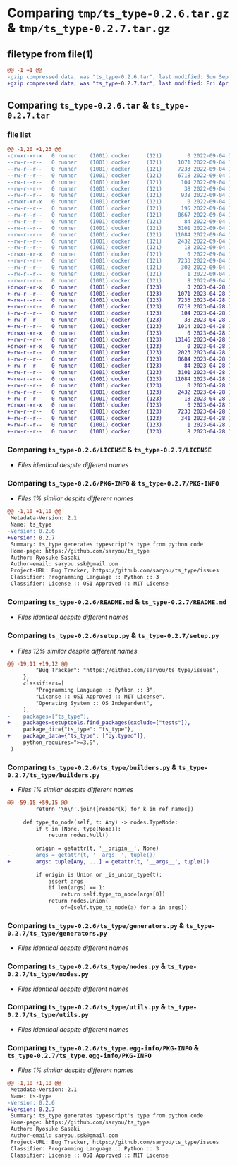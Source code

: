 # Comparing `tmp/ts_type-0.2.6.tar.gz` & `tmp/ts_type-0.2.7.tar.gz`

## filetype from file(1)

```diff
@@ -1 +1 @@
-gzip compressed data, was "ts_type-0.2.6.tar", last modified: Sun Sep  4 13:43:56 2022, max compression
+gzip compressed data, was "ts_type-0.2.7.tar", last modified: Fri Apr 28 12:37:56 2023, max compression
```

## Comparing `ts_type-0.2.6.tar` & `ts_type-0.2.7.tar`

### file list

```diff
@@ -1,20 +1,23 @@
-drwxr-xr-x   0 runner    (1001) docker     (121)        0 2022-09-04 13:43:56.310192 ts_type-0.2.6/
--rw-r--r--   0 runner    (1001) docker     (121)     1071 2022-09-04 13:43:47.000000 ts_type-0.2.6/LICENSE
--rw-r--r--   0 runner    (1001) docker     (121)     7233 2022-09-04 13:43:56.310192 ts_type-0.2.6/PKG-INFO
--rw-r--r--   0 runner    (1001) docker     (121)     6718 2022-09-04 13:43:47.000000 ts_type-0.2.6/README.md
--rw-r--r--   0 runner    (1001) docker     (121)      104 2022-09-04 13:43:47.000000 ts_type-0.2.6/pyproject.toml
--rw-r--r--   0 runner    (1001) docker     (121)       38 2022-09-04 13:43:56.310192 ts_type-0.2.6/setup.cfg
--rw-r--r--   0 runner    (1001) docker     (121)      938 2022-09-04 13:43:47.000000 ts_type-0.2.6/setup.py
-drwxr-xr-x   0 runner    (1001) docker     (121)        0 2022-09-04 13:43:56.310192 ts_type-0.2.6/ts_type/
--rw-r--r--   0 runner    (1001) docker     (121)      195 2022-09-04 13:43:47.000000 ts_type-0.2.6/ts_type/__init__.py
--rw-r--r--   0 runner    (1001) docker     (121)     8667 2022-09-04 13:43:47.000000 ts_type-0.2.6/ts_type/builders.py
--rw-r--r--   0 runner    (1001) docker     (121)       84 2022-09-04 13:43:47.000000 ts_type-0.2.6/ts_type/exceptions.py
--rw-r--r--   0 runner    (1001) docker     (121)     3101 2022-09-04 13:43:47.000000 ts_type-0.2.6/ts_type/generators.py
--rw-r--r--   0 runner    (1001) docker     (121)    11084 2022-09-04 13:43:47.000000 ts_type-0.2.6/ts_type/nodes.py
--rw-r--r--   0 runner    (1001) docker     (121)     2432 2022-09-04 13:43:47.000000 ts_type-0.2.6/ts_type/utils.py
--rw-r--r--   0 runner    (1001) docker     (121)       18 2022-09-04 13:43:47.000000 ts_type-0.2.6/ts_type/version.py
-drwxr-xr-x   0 runner    (1001) docker     (121)        0 2022-09-04 13:43:56.310192 ts_type-0.2.6/ts_type.egg-info/
--rw-r--r--   0 runner    (1001) docker     (121)     7233 2022-09-04 13:43:56.000000 ts_type-0.2.6/ts_type.egg-info/PKG-INFO
--rw-r--r--   0 runner    (1001) docker     (121)      302 2022-09-04 13:43:56.000000 ts_type-0.2.6/ts_type.egg-info/SOURCES.txt
--rw-r--r--   0 runner    (1001) docker     (121)        1 2022-09-04 13:43:56.000000 ts_type-0.2.6/ts_type.egg-info/dependency_links.txt
--rw-r--r--   0 runner    (1001) docker     (121)        8 2022-09-04 13:43:56.000000 ts_type-0.2.6/ts_type.egg-info/top_level.txt
+drwxr-xr-x   0 runner    (1001) docker     (123)        0 2023-04-28 12:37:56.391476 ts_type-0.2.7/
+-rw-r--r--   0 runner    (1001) docker     (123)     1071 2023-04-28 12:37:47.000000 ts_type-0.2.7/LICENSE
+-rw-r--r--   0 runner    (1001) docker     (123)     7233 2023-04-28 12:37:56.387476 ts_type-0.2.7/PKG-INFO
+-rw-r--r--   0 runner    (1001) docker     (123)     6718 2023-04-28 12:37:47.000000 ts_type-0.2.7/README.md
+-rw-r--r--   0 runner    (1001) docker     (123)      104 2023-04-28 12:37:47.000000 ts_type-0.2.7/pyproject.toml
+-rw-r--r--   0 runner    (1001) docker     (123)       38 2023-04-28 12:37:56.391476 ts_type-0.2.7/setup.cfg
+-rw-r--r--   0 runner    (1001) docker     (123)     1014 2023-04-28 12:37:47.000000 ts_type-0.2.7/setup.py
+drwxr-xr-x   0 runner    (1001) docker     (123)        0 2023-04-28 12:37:56.387476 ts_type-0.2.7/tests/
+-rw-r--r--   0 runner    (1001) docker     (123)    13146 2023-04-28 12:37:47.000000 ts_type-0.2.7/tests/test_ts_type.py
+drwxr-xr-x   0 runner    (1001) docker     (123)        0 2023-04-28 12:37:56.387476 ts_type-0.2.7/ts_type/
+-rw-r--r--   0 runner    (1001) docker     (123)     2023 2023-04-28 12:37:47.000000 ts_type-0.2.7/ts_type/__init__.py
+-rw-r--r--   0 runner    (1001) docker     (123)     8684 2023-04-28 12:37:47.000000 ts_type-0.2.7/ts_type/builders.py
+-rw-r--r--   0 runner    (1001) docker     (123)       84 2023-04-28 12:37:47.000000 ts_type-0.2.7/ts_type/exceptions.py
+-rw-r--r--   0 runner    (1001) docker     (123)     3101 2023-04-28 12:37:47.000000 ts_type-0.2.7/ts_type/generators.py
+-rw-r--r--   0 runner    (1001) docker     (123)    11084 2023-04-28 12:37:47.000000 ts_type-0.2.7/ts_type/nodes.py
+-rw-r--r--   0 runner    (1001) docker     (123)        0 2023-04-28 12:37:47.000000 ts_type-0.2.7/ts_type/py.typed
+-rw-r--r--   0 runner    (1001) docker     (123)     2432 2023-04-28 12:37:47.000000 ts_type-0.2.7/ts_type/utils.py
+-rw-r--r--   0 runner    (1001) docker     (123)       18 2023-04-28 12:37:47.000000 ts_type-0.2.7/ts_type/version.py
+drwxr-xr-x   0 runner    (1001) docker     (123)        0 2023-04-28 12:37:56.387476 ts_type-0.2.7/ts_type.egg-info/
+-rw-r--r--   0 runner    (1001) docker     (123)     7233 2023-04-28 12:37:56.000000 ts_type-0.2.7/ts_type.egg-info/PKG-INFO
+-rw-r--r--   0 runner    (1001) docker     (123)      341 2023-04-28 12:37:56.000000 ts_type-0.2.7/ts_type.egg-info/SOURCES.txt
+-rw-r--r--   0 runner    (1001) docker     (123)        1 2023-04-28 12:37:56.000000 ts_type-0.2.7/ts_type.egg-info/dependency_links.txt
+-rw-r--r--   0 runner    (1001) docker     (123)        8 2023-04-28 12:37:56.000000 ts_type-0.2.7/ts_type.egg-info/top_level.txt
```

### Comparing `ts_type-0.2.6/LICENSE` & `ts_type-0.2.7/LICENSE`

 * *Files identical despite different names*

### Comparing `ts_type-0.2.6/PKG-INFO` & `ts_type-0.2.7/PKG-INFO`

 * *Files 1% similar despite different names*

```diff
@@ -1,10 +1,10 @@
 Metadata-Version: 2.1
 Name: ts_type
-Version: 0.2.6
+Version: 0.2.7
 Summary: ts_type generates typescript's type from python code
 Home-page: https://github.com/saryou/ts_type
 Author: Ryosuke Sasaki
 Author-email: saryou.ssk@gmail.com
 Project-URL: Bug Tracker, https://github.com/saryou/ts_type/issues
 Classifier: Programming Language :: Python :: 3
 Classifier: License :: OSI Approved :: MIT License
```

### Comparing `ts_type-0.2.6/README.md` & `ts_type-0.2.7/README.md`

 * *Files identical despite different names*

### Comparing `ts_type-0.2.6/setup.py` & `ts_type-0.2.7/setup.py`

 * *Files 12% similar despite different names*

```diff
@@ -19,11 +19,12 @@
         "Bug Tracker": "https://github.com/saryou/ts_type/issues",
     },
     classifiers=[
         "Programming Language :: Python :: 3",
         "License :: OSI Approved :: MIT License",
         "Operating System :: OS Independent",
     ],
-    packages=["ts_type"],
+    packages=setuptools.find_packages(exclude=["tests"]),
     package_dir={"ts_type": "ts_type"},
+    package_data={"ts_type": ["py.typed"]},
     python_requires=">=3.9",
 )
```

### Comparing `ts_type-0.2.6/ts_type/builders.py` & `ts_type-0.2.7/ts_type/builders.py`

 * *Files 1% similar despite different names*

```diff
@@ -59,15 +59,15 @@
         return '\n\n'.join([render(k) for k in ref_names])
 
     def type_to_node(self, t: Any) -> nodes.TypeNode:
         if t in [None, type(None)]:
             return nodes.Null()
 
         origin = getattr(t, '__origin__', None)
-        args = getattr(t, '__args__', tuple())
+        args: tuple[Any, ...] = getattr(t, '__args__', tuple())
 
         if origin is Union or _is_union_type(t):
             assert args
             if len(args) == 1:
                 return self.type_to_node(args[0])
             return nodes.Union(
                 of=[self.type_to_node(a) for a in args])
```

### Comparing `ts_type-0.2.6/ts_type/generators.py` & `ts_type-0.2.7/ts_type/generators.py`

 * *Files identical despite different names*

### Comparing `ts_type-0.2.6/ts_type/nodes.py` & `ts_type-0.2.7/ts_type/nodes.py`

 * *Files identical despite different names*

### Comparing `ts_type-0.2.6/ts_type/utils.py` & `ts_type-0.2.7/ts_type/utils.py`

 * *Files identical despite different names*

### Comparing `ts_type-0.2.6/ts_type.egg-info/PKG-INFO` & `ts_type-0.2.7/ts_type.egg-info/PKG-INFO`

 * *Files 1% similar despite different names*

```diff
@@ -1,10 +1,10 @@
 Metadata-Version: 2.1
 Name: ts-type
-Version: 0.2.6
+Version: 0.2.7
 Summary: ts_type generates typescript's type from python code
 Home-page: https://github.com/saryou/ts_type
 Author: Ryosuke Sasaki
 Author-email: saryou.ssk@gmail.com
 Project-URL: Bug Tracker, https://github.com/saryou/ts_type/issues
 Classifier: Programming Language :: Python :: 3
 Classifier: License :: OSI Approved :: MIT License
```

